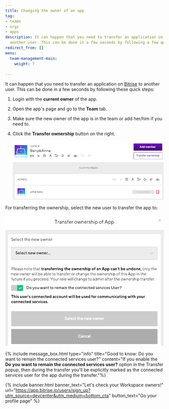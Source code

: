 ```yaml
---
title: Changing the owner of an app
tag:
- teams
- orgs
- apps
description: It can happen that you need to transfer an application on Bitrise to
  another user. This can be done in a few seconds by following a few quick steps.
redirect_from: []
menu:
  team-management-main:
    weight: 7

---
```

It can happen that you need to transfer an application on [Bitrise](https://www.bitrise.io) to another user. This can be done in a few seconds by following these quick steps:

1. Login with the **current owner** of the app.
2. Open the app's page and go to the **Team** tab.
3. Make sure the new owner of the app is in the team or add her/him if you need to.
4. Click the **Transfer ownership** button on the right.

   ![{{ page.title }}](/img/change-role.png)

For transferring the ownership, select the new user to transfer the app to:

![{{ page.title }}](/img/select-owner.png)

{% include message_box.html type="info" title="Good to know: Do you want to remain the connected services user?" content="If you enable the **Do you want to remain the connected services user?** option in the Transfer popup, then during the transfer you'll be explicitly marked as the connected services user for the app during the transfer."%}

{% include banner.html banner_text="Let's check your Workspace owners!" url="https://app.bitrise.io/users/sign_up?utm_source=devcenter&utm_medium=bottom_cta" button_text="Go your profile page" %}